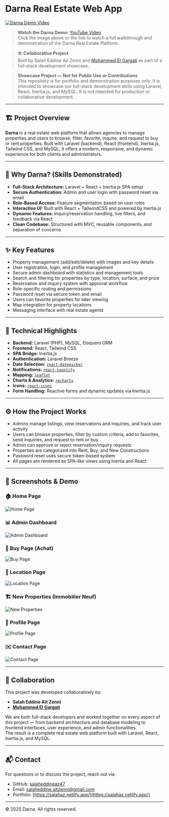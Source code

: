 # Darna Real Estate Web App

[![Darna Demo Video](https://img.youtube.com/vi/ZEBejeKaezA/0.jpg)](https://www.youtube.com/watch?v=ZEBejeKaezA)

> **Watch the Darna Demo:** [YouTube Video](https://www.youtube.com/watch?v=ZEBejeKaezA)  
> Click the image above or the link to watch a full walkthrough and demonstration of the Darna Real Estate Platform.

> 🛠 **Collaborative Project**  
> Built by Salah Eddine Ait Zenni and [Mohammed El Gargati](https://github.com/Elgargati) as part of a full-stack development showcase.

> **Showcase Project — Not for Public Use or Contributions**  
> This repository is for portfolio and demonstration purposes only. It is intended to showcase our full-stack development skills using Laravel, React, Inertia.js, and MySQL. It is not intended for production or collaborative development.

---

## 🏗️ Project Overview

**Darna** is a real estate web platform that allows agencies to manage properties and users to browse, filter, favorite, inquire, and request to buy or rent properties. Built with Laravel (backend), React (frontend), Inertia.js, Tailwind CSS, and MySQL, it offers a modern, responsive, and dynamic experience for both clients and administrators.

---

## 🎯 Why Darna? (Skills Demonstrated)

- **Full-Stack Architecture:** Laravel + React + Inertia.js SPA setup  
- **Secure Authentication:** Admin and user login with password reset via email  
- **Role-Based Access:** Feature segmentation based on user roles  
- **Interactive UI:** Built with React + TailwindCSS and powered by Inertia.js  
- **Dynamic Features:** Inquiry/reservation handling, live filters, and feedback via React  
- **Clean Codebase:** Structured with MVC, reusable components, and separation of concerns

---

## ✨ Key Features

- Property management (add/edit/delete) with images and key details
- User registration, login, and profile management
- Secure admin dashboard with statistics and management tools
- Search and filtering for properties by type, location, surface, and price
- Reservation and inquiry system with approval workflow
- Role-specific routing and permissions
- Password reset via secure token and email
- Users can favorite properties for later viewing
- Map integration for property locations
- Messaging interface with real estate agents

---

## 🔧 Technical Highlights

- **Backend:** Laravel (PHP), MySQL, Eloquent ORM  
- **Frontend:** React, Tailwind CSS  
- **SPA Bridge:** Inertia.js  
- **Authentication:** Laravel Breeze  
- **Date Selection:** [`react-datepicker`](https://www.npmjs.com/package/react-datepicker)  
- **Notifications:** [`react-toastify`](https://www.npmjs.com/package/react-toastify)  
- **Mapping:** [`leaflet`](https://leafletjs.com/)  
- **Charts & Analytics:** [`recharts`](https://recharts.org/)  
- **Icons:** [`react-icons`](https://react-icons.github.io/react-icons/)  
- **Form Handling:** Reactive forms and dynamic updates via Inertia.js  

---

## ⚙️ How the Project Works

- Admins manage listings, view reservations and inquiries, and track user activity
- Users can browse properties, filter by custom criteria, add to favorites, send inquiries, and request to rent or buy
- Admin can approve or reject reservation/inquiry requests
- Properties are categorized into Rent, Buy, and New Constructions
- Password reset uses secure token-based system
- All pages are rendered as SPA-like views using Inertia and React

---

## 📸 Screenshots & Demo

### 🏠 Home Page
![Home Page](./screenshots/HomePage.webp)

### 📊 Admin Dashboard
![Admin Dashboard](./screenshots/dashboard.webp)

### 🛒 Buy Page (Achat)
![Buy Page](./screenshots/AchatPage.webp)

### 📍 Location Page
![Location Page](./screenshots/Location-page.webp)

### 🏗️ New Properties (Immobilier Neuf)
![New Properties](./screenshots/ImmobilierNeuf.webp)

### 👤 Profile Page
![Profile Page](./screenshots/Profile-page.webp)

### ✉️ Contact Page
![Contact Page](./screenshots/Contact-page.webp)

---

## 👥 Collaboration

This project was developed collaboratively by:

- **Salah Eddine Ait Zenni**  
- **[Mohammed El Gargati](https://github.com/Elgargati)**

We are both full-stack developers and worked together on every aspect of this project — from backend architecture and database modeling to frontend interfaces, user experience, and admin functionalities.  
The result is a complete real estate web platform built with Laravel, React, Inertia.js, and MySQL.

---

## 📬 Contact

For questions or to discuss the project, reach out via:

- GitHub: [salaheddineaz47](https://github.com/salaheddineaz47)  
- Email: salaheddine.aitzenni@gmail.com  
- Portfolio: [https://salahaz.netlify.app/](https://salahaz.netlify.app/)

---

© 2025 Darna. All rights reserved.

